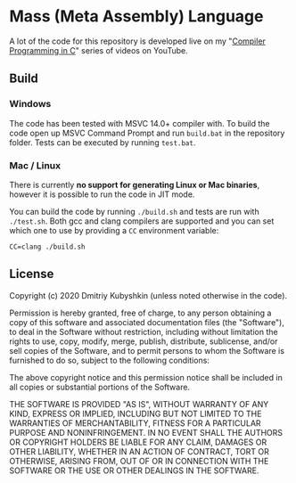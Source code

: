 # Mass (Meta Assembly) Language

A lot of the code for this repository is developed live on my
"[Compiler Programming in C](https://www.youtube.com/playlist?list=PLvdK1vRmp8wMzH4w_8sQ30NKU3Bt4Cc-M)"
series of videos on YouTube.

## Build

### Windows

The code has been tested with MSVC 14.0+ compiler with. To build the code
open up MSVC Command Prompt and run `build.bat` in the repository folder.
Tests can be executed by running `test.bat`.

### Mac / Linux

There is currently **no support for generating Linux or Mac binaries**,
however it is possible to run the code in JIT mode.

You can build the code by running `./build.sh` and tests are run with
`./test.sh`. Both gcc and clang compilers are supported and you can
set which one to use by providing a `CC` environment variable:

```
CC=clang ./build.sh
```

## License

Copyright (c) 2020 Dmitriy Kubyshkin (unless noted otherwise in the code).

Permission is hereby granted, free of charge, to any person
obtaining a copy of this software and associated documentation
files (the "Software"), to deal in the Software without restriction,
including without limitation the rights to use, copy, modify, merge,
publish, distribute, sublicense, and/or sell copies of the Software,
and to permit persons to whom the Software is furnished to do so,
subject to the following conditions:

The above copyright notice and this permission notice shall be included
in all copies or substantial portions of the Software.

THE SOFTWARE IS PROVIDED "AS IS", WITHOUT WARRANTY OF ANY KIND,
EXPRESS OR IMPLIED, INCLUDING BUT NOT LIMITED TO THE WARRANTIES
OF MERCHANTABILITY, FITNESS FOR A PARTICULAR PURPOSE AND NONINFRINGEMENT.
IN NO EVENT SHALL THE AUTHORS OR COPYRIGHT HOLDERS BE LIABLE FOR ANY CLAIM,
DAMAGES OR OTHER LIABILITY, WHETHER IN AN ACTION OF CONTRACT,
TORT OR OTHERWISE, ARISING FROM, OUT OF OR IN CONNECTION WITH THE SOFTWARE
OR THE USE OR OTHER DEALINGS IN THE SOFTWARE.

